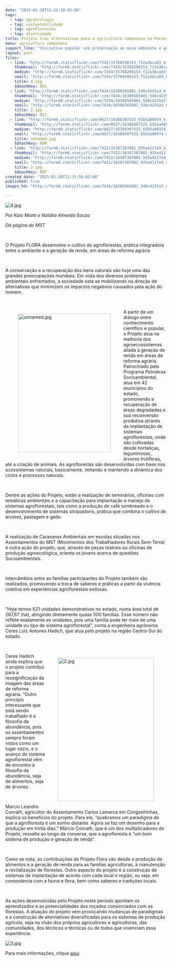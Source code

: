 ```yaml
---
date: "2015-01-28T12:21:10-02:00"
tags:
  - tag: agroecologia
  - tag: sustentabilidade
  - tag: agroflorestas
  - tag: diversidade
title: Projeto traz alternativas para a agricultura camponesa no Paraná
menu: agricultura camponesa
support_line: "Iniciativa popular une preservação ao meio ambiente e geração de renda "
layout: post
files:
  - link: "http://farm8.staticflickr.com/7343/15768298153_f12a36ca83_b.jpg"
    thumbnail: "http://farm8.staticflickr.com/7343/15768298153_f12a36ca83_t.jpg"
    medium: "http://farm8.staticflickr.com/7343/15768298153_f12a36ca83_z.jpg"
    small: "http://farm8.staticflickr.com/7343/15768298153_f12a36ca83_n.jpg"
    title: 4.jpg
    $$hashKey: 0DG
  - link: "http://farm8.staticflickr.com/7434/16386565081_548c4235a3_b.jpg"
    thumbnail: "http://farm8.staticflickr.com/7434/16386565081_548c4235a3_t.jpg"
    medium: "http://farm8.staticflickr.com/7434/16386565081_548c4235a3_z.jpg"
    small: "http://farm8.staticflickr.com/7434/16386565081_548c4235a3_n.jpg"
    title: 2.jpg
    $$hashKey: 0DJ
  - link: "http://farm9.staticflickr.com/8627/16388307525_65b5a86974_b.jpg"
    thumbnail: "http://farm9.staticflickr.com/8627/16388307525_65b5a86974_t.jpg"
    medium: "http://farm9.staticflickr.com/8627/16388307525_65b5a86974_z.jpg"
    small: "http://farm9.staticflickr.com/8627/16388307525_65b5a86974_n.jpg"
    title: unnamed.jpg
    $$hashKey: 0DM
  - link: "http://farm8.staticflickr.com/7422/16387387082_935a4117e9_b.jpg"
    thumbnail: "http://farm8.staticflickr.com/7422/16387387082_935a4117e9_t.jpg"
    medium: "http://farm8.staticflickr.com/7422/16387387082_935a4117e9_z.jpg"
    small: "http://farm8.staticflickr.com/7422/16387387082_935a4117e9_n.jpg"
    title: 3.jpg
    $$hashKey: 0DP
created_date: "2015-01-28T12:33:56-02:00"
published: true
images_hd: "http://farm8.staticflickr.com/7434/16386565081_548c4235a3_n.jpg"

---
```

<p><img alt="4.jpg" src="http://farm8.staticflickr.com/7343/15768298153_f12a36ca83_b.jpg" /></p>

<p><em>Por Kaio Miotti e Nat&aacute;lia Almeida Souza</em></p>

<p><em>D&aacute; p&aacute;gina do MST</em></p>

<p>&nbsp;</p>

<p>O Projeto FLORA desenvolve o cultivo de agroflorestas, pr&aacute;tica integradora entre o ambiente e a gera&ccedil;&atilde;o de renda, em &aacute;reas de reforma agr&aacute;ria</p>

<p>&nbsp;</p>

<p>A conserva&ccedil;&atilde;o e a recupera&ccedil;&atilde;o dos bens naturais s&atilde;o hoje uma das grandes preocupa&ccedil;&otilde;es mundiais. Em vista dos diversos problemas ambientais enfrentados, a sociedade est&aacute; se mobilizando na dire&ccedil;&atilde;o de alternativas que minimizem os impactos negativos causados pela a&ccedil;&atilde;o do homem.</p>

<p>&nbsp;</p>

<figure class="image" style="float:left"><img alt="unnamed.jpg" height="433" src="http://farm9.staticflickr.com/8627/16388307525_65b5a86974_b.jpg" width="289" />
<figcaption></figcaption>
</figure>

<p>A partir de um di&aacute;logo entre conhecimento cient&iacute;fico e popular, o Projeto atua na melhoria dos agroecossistemas aliada &agrave; gera&ccedil;&atilde;o de renda em &aacute;reas de reforma agr&aacute;ria. Patrocinado pelo Programa Petrobras Socioambiental, atua em 42 munic&iacute;pios do estado, promovendo a recupera&ccedil;&atilde;o de &aacute;reas degradadas e sua reconvers&atilde;o produtiva atrav&eacute;s da implanta&ccedil;&atilde;o de sistemas agroflorestais, onde s&atilde;o cultivadas desde hortali&ccedil;as, leguminosas, &aacute;rvores frut&iacute;feras, at&eacute; a cria&ccedil;&atilde;o de animais. As agroflorestas s&atilde;o desenvolvidas com base nos ecossistemas naturais, basicamente, imitando e mantendo a din&acirc;mica dos ciclos e processos naturais.</p>

<p>&nbsp;</p>

<p>Dentre as a&ccedil;&otilde;es do Projeto, est&atilde;o a realiza&ccedil;&atilde;o de semin&aacute;rios, oficinas com tem&aacute;ticas ambientais e a capacita&ccedil;&atilde;o para implanta&ccedil;&atilde;o e manejo de sistemas agroflorestais, tais como a produ&ccedil;&atilde;o de caf&eacute; sombreado e o desenvolvimento de sistemas silvipastoris, pr&aacute;tica que combina o cultivo de &aacute;rvores, pastagem e gado.</p>

<p>&nbsp;</p>

<p>A realiza&ccedil;&atilde;o de Caravanas Ambientais em escolas situadas nos Assentamentos do MST (Movimentos dos Trabalhadores Rurais Sem-Terra) &eacute; outra a&ccedil;&atilde;o do projeto, que, atrav&eacute;s de pe&ccedil;as teatrais ou oficinas de produ&ccedil;&atilde;o agroecol&oacute;gica, orienta os jovens acerca de quest&otilde;es Socioambientais.</p>

<p>&nbsp;</p>

<p>Interc&acirc;mbios entre as fam&iacute;lias participantes do Projeto tamb&eacute;m s&atilde;o realizados, promovendo a troca de saberes e pr&aacute;ticas a partir da viv&ecirc;ncia coletiva em experi&ecirc;ncias agroflorestais exitosas.</p>

<p>&nbsp;</p>

<p>&ldquo;Hoje temos 621 unidades demonstrativas no estado, numa &aacute;rea total de 267,67 (ha), atingindo diretamente quase 500 fam&iacute;lias. Esse n&uacute;mero n&atilde;o reflete exatamente as unidades, pois uma fam&iacute;lia pode ter mais de uma unidade ou tipo de sistema agroflorestal&rdquo;, conta a engenheira agr&ocirc;noma Ceres Luiz Antunes Hadich, que atua pelo projeto na regi&atilde;o Centro-Sul do estado.</p>

<p>&nbsp;</p>

<figure class="image" style="float:right"><img alt="2.jpg" height="448" src="http://farm8.staticflickr.com/7434/16386565081_548c4235a3_b.jpg" width="299" />
<figcaption></figcaption>
</figure>

<p>Ceres Hadich ainda explica que o projeto contribui para a ressignifica&ccedil;&atilde;o da imagem das &aacute;reas de reforma agr&aacute;ria. &ldquo;Outro princ&iacute;pio interessante que est&aacute; sendo trabalhado &eacute; a filosofia da abund&acirc;ncia, pois os assentamentos sempre foram vistos como um lugar vazio, e o avan&ccedil;o do sistema agroflorestal v&ecirc;m de encontro &agrave; filosofia da abund&acirc;ncia, seja de alimentos, seja de &aacute;rvores.</p>

<p>&nbsp;</p>

<p>Marcio Leandro Conrath, agricultor do Assentamento Carlos Lamarca em Congonhinhas, explica os benef&iacute;cios do projeto. Para ele, &ldquo;quebramos um paradigma de que a agrofloresta &eacute; um sonho distante. Agora se faz um desenho para a produ&ccedil;&atilde;o em trinta dias.&rdquo; M&aacute;rcio Conrath, que &eacute; um dos multiplicadores do Projeto, ressalta ao longo da conversa, que a agrofloresta &eacute; &ldquo;um bom sistema de produ&ccedil;&atilde;o e gera&ccedil;&atilde;o de renda&rdquo;.</p>

<p>&nbsp;</p>

<p>Como se nota, as contribui&ccedil;&otilde;es do Projeto Flora v&atilde;o desde a produ&ccedil;&atilde;o de alimentos e a gera&ccedil;&atilde;o de renda para as fam&iacute;lias agricultoras, &agrave; manuten&ccedil;&atilde;o e revitaliza&ccedil;&atilde;o de florestas. Outro aspecto do projeto &eacute; a constru&ccedil;&atilde;o de sistemas de implanta&ccedil;&atilde;o de acordo com cada local e regi&atilde;o, ou seja, em conson&acirc;ncia com a fauna e flora, bem como saberes e tradi&ccedil;&otilde;es locais.</p>

<p>&nbsp;</p>

<p>As a&ccedil;&otilde;es desenvolvidas pelo Projeto neste per&iacute;odo apontam os aprendizados e as potencialidades dos ro&ccedil;ados consorciados com as florestas. A atua&ccedil;&atilde;o do projeto vem provocando mudan&ccedil;as de paradigmas e a constru&ccedil;&atilde;o de alternativas diversificadas para os sistemas de produ&ccedil;&atilde;o agr&iacute;cola, seja na vis&atilde;o dos pr&oacute;prios agricultores e agricultoras, das comunidades, dos t&eacute;cnicos e t&eacute;cnicas ou de todos que vivenciam essa experi&ecirc;ncia.</p>

<p><img alt="3.jpg" src="http://farm8.staticflickr.com/7422/16387387082_935a4117e9_b.jpg" /></p>

<p>Para mais informa&ccedil;&otilde;es, clique <a href="http://www.projetoflora.com/">aqui </a></p>
